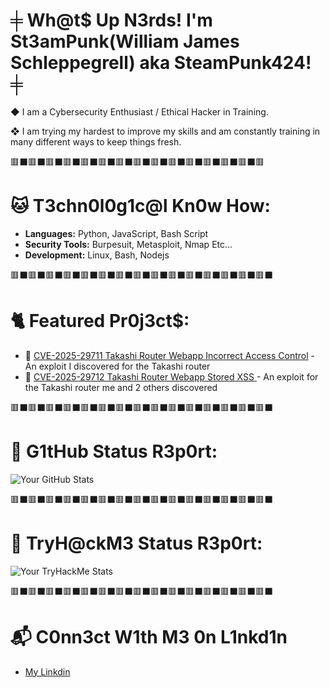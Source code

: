 # ╪ Wh@t$ Up N3rds! I'm St3amPunk(William James Schleppegrell) aka SteamPunk424! ╪

◆ I am a Cybersecurity Enthusiast / Ethical Hacker in Training.

❖ I am trying my hardest to improve my skills and am constantly training in many different ways to keep things fresh.

🟥⬛🟥⬛🟥⬛🟥⬛🟥⬛🟥⬛🟥⬛🟥⬛🟥⬛🟥⬛🟥⬛🟥⬛🟥⬛🟥⬛🟥

# 🐱 T3chn0l0g1c@l Kn0w How:

- **Languages:** Python, JavaScript, Bash Script
- **Security Tools:** Burpesuit, Metasploit, Nmap Etc...   
- **Development:** Linux, Bash, Nodejs


🟥⬛🟥⬛🟥⬛🟥⬛🟥⬛🟥⬛🟥⬛🟥⬛🟥⬛🟥⬛🟥⬛🟥⬛🟥⬛🟥⬛🟥⬛
# 🐈 Featured Pr0j3ct$:

- 🔗 [CVE-2025-29711 Takashi Router Webapp Incorrect Access Control](https://github.com/SteamPunk424/CVE-2025-29711-TAKASHI-Wireless-Instant-Router-And-Repeater-WebApp-Incorrect-Access-Control) - An exploit I discovered for the Takashi router
- 🔗 [CVE-2025-29712 Takashi Router Webapp Stored XSS ](https://github.com/SteamPunk424/CVE-2025-29712-TAKASHI-Wireless-Instant-Router-And-Repeater-WebApp-Authenticated-Stored-XSS) - An exploit for the Takashi router me and 2 others discovered

🟥⬛🟥⬛🟥⬛🟥⬛🟥⬛🟥⬛🟥⬛🟥⬛🟥⬛🟥⬛🟥⬛🟥⬛🟥⬛🟥⬛🟥⬛

# 🦠 G1tHub Status R3p0rt:

![Your GitHub Stats](https://github-readme-stats.vercel.app/api?username=SteamPunk424&show_icons=true&theme=radical)  

🟥⬛🟥⬛🟥⬛🟥⬛🟥⬛🟥⬛🟥⬛🟥⬛🟥⬛🟥⬛🟥⬛🟥⬛🟥⬛🟥⬛🟥⬛

# 🦠 TryH@ckM3 Status R3p0rt:

![Your TryHackMe Stats](https://tryhackme-badges.s3.amazonaws.com/St3amPunk.png?update=1)  

🟥⬛🟥⬛🟥⬛🟥⬛🟥⬛🟥⬛🟥⬛🟥⬛🟥⬛🟥⬛🟥⬛🟥⬛🟥⬛🟥⬛🟥⬛


# 📬 C0nn3ct W1th M3 0n L1nkd1n

- [My Linkdin](https://www.linkedin.com/in/william-james-schleppegrell-1b9429351/)  

